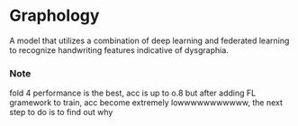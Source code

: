 # Graphology
A model that utilizes a combination of deep learning and federated learning to recognize handwriting features indicative of dysgraphia.

### Note
fold 4 performance is the best, acc is up to o.8 but after adding FL gramework to train, acc become extremely lowwwwwwwwwww, the next step to do is to find out why 
